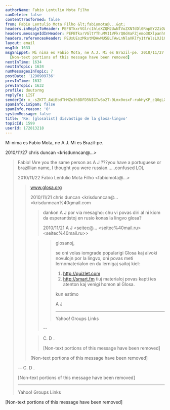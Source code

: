 ```yaml
---
authorName: Fabio Lentulio Mota Filho
canDelete: false
contentTrasformed: false
from: Fabio Lentulio Mota Filho &lt;fabiomota@...&gt;
headers.inReplyToHeader: PEFBTkxrVGlrc1hleXZQM2UwNTVoZXNTdDl0RnpEY2ZiOWtBT2VUeHgtLVdYPUBtYWlsLmdtYWlsLmNvbT4=
headers.messageIdInHeader: PEFBTkxrVGltYThuMVI1VFkrQ0d4aFZjemo3OXlpanhCMVlKOEM2NHg2WnU4S0BtYWlsLmdtYWlsLmNvbT4=
headers.referencesHeader: PEUxUEszMkstMDAwMU5BLTAwLnNlaXRlYy1tYWlsLXJ1QGYxNzIubWFpbC5ydT4JPEFBTkxrVGlud1QxWVl2ZlFuaEVDWFJUZUZaTDF1US0rWXN5cnBOdDNuUUhqdUBtYWlsLmdtYWlsLmNvbT4JPEFBTkxrVGlrczg2eWJmWVlfYzl5T1hocXhpPVZqd2Y0VlR5VEduNGV4M2c0NEBtYWlsLmdtYWlsLmNvbT4JPEFBTkxrVGlrc1hleXZQM2UwNTVoZXNTdDl0RnpEY2ZiOWtBT2VUeHgtLVdYPUBtYWlsLmdtYWlsLmNvbT4=
layout: email
msgId: 1633
msgSnippet: Mi nima es Fabio Mota, ne A.J. Mi es Brazil-pe. 2010/11/27 chris duncan  ...
  [Non-text portions of this message have been removed]
nextInTime: 1634
nextInTopic: 1634
numMessagesInTopic: 7
postDate: '1290909736'
prevInTime: 1632
prevInTopic: 1632
profile: doutormg
replyTo: LIST
senderId: x_-sZKTT_AWiBbdTHMZn3hBDFD5NIGTwSo2T-9Lmx0osxF-rukHyKP_cQ0gLXd97mQVHpJkFRn0N_1t9TKgyG4h8ivqxiCUmX_KjxFWw_OZEhZT5
spamInfo.isSpam: false
spamInfo.reason: '0'
systemMessage: false
title: 'Re: [glosalist] disvastigo de la glosa-lingvo'
topicId: 1599
userId: 172813218
---
```


Mi nima es Fabio Mota, ne A.J.
Mi es Brazil-pe.


2010/11/27 chris duncan <krisdunncan@...>

> Fabio! !Are you the same person as A J ???you have a portuguese or
> brazillian name, I thought you were russian......confused LOL
>
> 2010/11/22 Fabio Lentulio Mota Filho <fabiomota@...>
>
> >
> >
> > www.glosa.org
> >
> > 2010/11/21 chris duncan <krisdunncan@... <krisdunncan%40gmail.com
> >>
> >
> >
> > >
> > >
> > > dankon A J por via mesagho:
> > > chu vi povas diri al ni kiom da esperantistoj en rusio konas la lingvo
> > > glosa?
> > >
> > > 2010/11/21 A J <seitec@... <seitec%40mail.ru> <seitec%40mail.ru>>
> >
> > >
> > > > glosanoj,
> > > >
> > > > se oni volas iomgrade popularigi Glosa kaj alvoki novulojn por la
> > lingvo,
> > > > oni povas meti lernomaterialon en du lernigaj saitoj kiel:
> > > > 1) http://quizlet.com
> > > > 2) http://smart.fm
> > > > tiuj materialoj povas kapti ies atenton kaj venigi homon al Glosa.
> > > >
> > > > kun estimo
> > > >
> > > > A J
> > > >
> > > >
> > > >
> > > >
> > > > ------------------------------------
> > > >
> > > > Yahoo! Groups Links
> > > >
> > > >
> > > >
> > > >
> > >
> > > --
> >
> > > C. D .
> > >
> > > [Non-text portions of this message have been removed]
> > >
> > >
> > >
> >
> > [Non-text portions of this message have been removed]
> >
> >
> >
>
>
>
> --
> C. D .
>
>
> [Non-text portions of this message have been removed]
>
>
>
> ------------------------------------
>
> Yahoo! Groups Links
>
>
>
>
>


[Non-text portions of this message have been removed]


